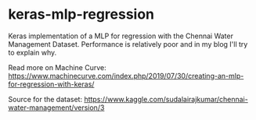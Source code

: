 # keras-mlp-regression
Keras implementation of a MLP for regression with the Chennai Water Management Dataset.
Performance is relatively poor and in my blog I'll try to explain why.

Read more on Machine Curve: https://www.machinecurve.com/index.php/2019/07/30/creating-an-mlp-for-regression-with-keras/

Source for the dataset: https://www.kaggle.com/sudalairajkumar/chennai-water-management/version/3
